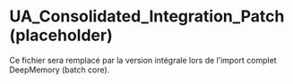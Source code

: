 # UA_Consolidated_Integration_Patch (placeholder)

Ce fichier sera remplacé par la version intégrale lors de l’import complet DeepMemory (batch core).
